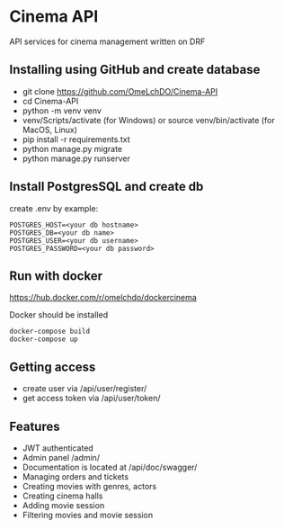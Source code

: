 # Cinema API

API services for cinema management written on DRF

## Installing using GitHub and create database

- git clone https://github.com/OmeLchDO/Cinema-API
- cd Cinema-API
- python -m venv venv
- venv/Scripts/activate (for Windows)
  or source venv/bin/activate (for MacOS, Linux)
- pip install -r requirements.txt
- python manage.py migrate
- python manage.py runserver


## Install PostgresSQL and create db

create .env by example:

```
POSTGRES_HOST=<your db hostname>
POSTGRES_DB=<your db name>
POSTGRES_USER=<your db username>
POSTGRES_PASSWORD=<your db password>
```

## Run with docker

https://hub.docker.com/r/omelchdo/dockercinema

Docker should be installed

```
docker-compose build
docker-compose up
```


## Getting access

- create user via /api/user/register/
- get access token via /api/user/token/


## Features

- JWT authenticated
- Admin panel /admin/
- Documentation is located at /api/doc/swagger/
- Managing orders and tickets
- Creating movies with genres, actors
- Creating cinema halls
- Adding movie session
- Filtering movies and movie session